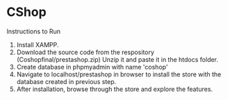 # CShop

Instructions to Run
1. Install XAMPP.
2. Download the source code from the respository (Coshopfinal/prestashop.zip) Unzip it and paste it in the htdocs folder.
3. Create database in phpmyadmin with name 'coshop'
4. Navigate to localhost/prestashop in browser to install the store with the database created in previous step.
5. After installation, browse through the store and explore the features.
